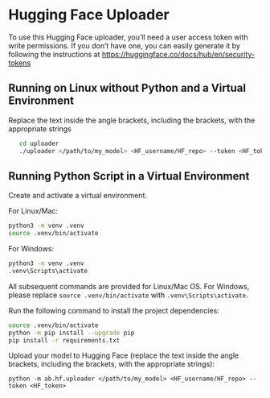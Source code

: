 # Hugging Face Uploader

To use this Hugging Face uploader, you’ll need a user access token with write permissions. If you don’t have one, you can easily generate it by following the instructions at https://huggingface.co/docs/hub/en/security-tokens

## Running on Linux without Python and a Virtual Environment

Replace the text inside the angle brackets, including the brackets, with the appropriate strings

```bash
   cd uploader
   ./uploader </path/to/my_model> <HF_username/HF_repo> --token <HF_token>
   ```

## Running Python Script in a Virtual Environment

Create and activate a virtual environment.

For Linux/Mac:
   ```bash
   python3 -m venv .venv
   source .venv/bin/activate
   ```
For Windows:
   ```bash
   python3 -m venv .venv
   .venv\Scripts\activate
   ```

All subsequent commands are provided for Linux/Mac OS. For Windows, please replace ```source .venv/bin/activate``` with ```.venv\Scripts\activate```.

Run the following command to install the project dependencies:
```bash
source .venv/bin/activate
python -m pip install --upgrade pip
pip install -r requirements.txt
```

Upload your model to Hugging Face (replace the text inside the angle brackets, including the brackets, with the appropriate strings):
```
python -m ab.hf.uploader </path/to/my_model> <HF_username/HF_repo> --token <HF_token>
```
